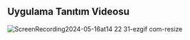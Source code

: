 ## Uygulama Tanıtım Videosu

![ScreenRecording2024-05-16at14 22 31-ezgif com-resize](https://github.com/ademmergen/CatchTheKennyGame/assets/159759443/6ad2539f-5e97-4fab-b71f-36aebe08390a)

